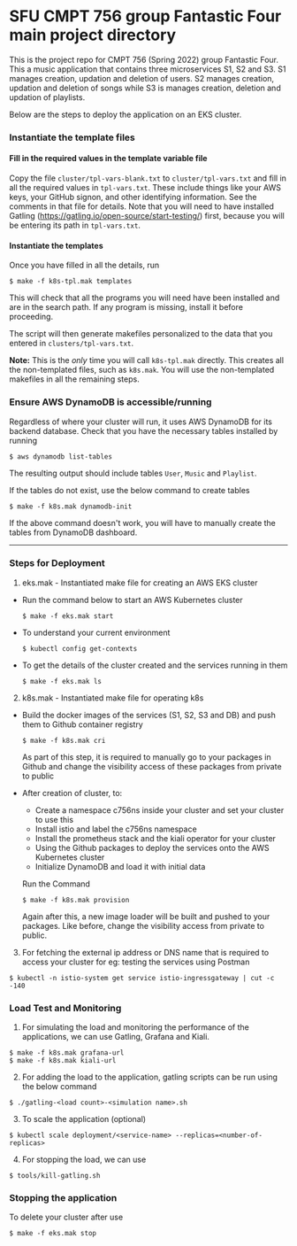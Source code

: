 # SFU CMPT 756 group Fantastic Four main project directory

This is the project repo for CMPT 756 (Spring 2022) group Fantastic Four. This a music application that contains three microservices S1, S2 and S3. S1 manages creation, updation and deletion of users. S2 manages creation, updation and deletion of songs while S3 is manages creation, deletion and updation of playlists.

Below are the steps to deploy the application on an EKS cluster.

### Instantiate the template files

#### Fill in the required values in the template variable file

Copy the file `cluster/tpl-vars-blank.txt` to `cluster/tpl-vars.txt`
and fill in all the required values in `tpl-vars.txt`.  These include
things like your AWS keys, your GitHub signon, and other identifying
information.  See the comments in that file for details. Note that you
will need to have installed Gatling
(https://gatling.io/open-source/start-testing/) first, because you
will be entering its path in `tpl-vars.txt`.

#### Instantiate the templates

Once you have filled in all the details, run

~~~
$ make -f k8s-tpl.mak templates
~~~

This will check that all the programs you will need have been
installed and are in the search path.  If any program is missing,
install it before proceeding.

The script will then generate makefiles personalized to the data that
you entered in `clusters/tpl-vars.txt`.

**Note:** This is the *only* time you will call `k8s-tpl.mak`
directly. This creates all the non-templated files, such as
`k8s.mak`.  You will use the non-templated makefiles in all the
remaining steps.

### Ensure AWS DynamoDB is accessible/running

Regardless of where your cluster will run, it uses AWS DynamoDB
for its backend database. Check that you have the necessary tables
installed by running

~~~
$ aws dynamodb list-tables
~~~

The resulting output should include tables `User`, `Music` and `Playlist`.

If the tables do not exist, use the below command to create tables
~~~
$ make -f k8s.mak dynamodb-init
~~~
If the above command doesn't work, you will have to manually create the tables from DynamoDB dashboard.

----

### Steps for Deployment

1. eks.mak - Instantiated make file for creating an AWS EKS cluster

- Run the command below to start an AWS Kubernetes cluster
  ~~~
  $ make -f eks.mak start
  ~~~
- To understand your current environment
  ~~~
  $ kubectl config get-contexts
  ~~~
- To get the details of the cluster created and the services running in them
  ~~~
  $ make -f eks.mak ls  
  ~~~

2. k8s.mak - Instantiated make file for operating k8s

- Build the docker images of the services (S1, S2, S3 and DB) and push them to Github container registry
  ~~~
  $ make -f k8s.mak cri
  ~~~
  As part of this step, it is required to manually go to your packages in Github and change the visibility access of these packages from private to public

- After creation of cluster, to:
  - Create a namespace c756ns inside your cluster and set your cluster to use this
  - Install istio and label the c756ns namespace
  - Install the prometheus stack and the kiali operator for your cluster 
  - Using the Github packages to deploy the services onto the AWS Kubernetes cluster 
  - Initialize DynamoDB and load it with initial data

  Run the Command
  ~~~
  $ make -f k8s.mak provision
  ~~~
  
  Again after this, a new image loader will be built and pushed to your packages. Like before, change the visibility access from private to public.

3. For fetching the external ip address or DNS name that is required to access your cluster for eg: testing the services using Postman
~~~
$ kubectl -n istio-system get service istio-ingressgateway | cut -c -140
~~~

### Load Test and Monitoring

1. For simulating the load and monitoring the performance of the applications, we can use Gatling, Grafana and Kiali.
~~~
$ make -f k8s.mak grafana-url
$ make -f k8s.mak kiali-url
~~~

2. For adding the load to the application, gatling scripts can be run using the below command
~~~
$ ./gatling-<load count>-<simulation name>.sh
~~~

3. To scale the application (optional)
~~~
$ kubectl scale deployment/<service-name> --replicas=<number-of-replicas>
~~~

4. For stopping the load, we can use
~~~
$ tools/kill-gatling.sh
~~~

### Stopping the application

To delete your cluster after use
~~~
$ make -f eks.mak stop
~~~
